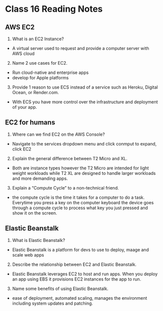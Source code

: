 # Class 16 Reading Notes

## AWS EC2

1. What is an EC2 Instance?

- A virtual server used to request and provide a computer server with AWS cloud

2. Name 2 use cases for EC2.

- Run cloud-native and enterprise apps
- develop for Apple platforms

3. Provide 1 reason to use ECS instead of a service such as Heroku, Digital Ocean, or Render.com.

- With ECS you have more control over the infrastructure and deployment of your app.

## EC2 for humans

1. Where can we find EC2 on the AWS Console?

- Navigate to the services dropdown menu and click conmput to expand, click EC2

2. Explain the general difference between T2 Micro and XL.

- Both are instance types however the T2 Micro are intended for light weight workloads while T2 XL are designed to handle larger workloads and more demanding apps.

3. Explain a “Compute Cycle” to a non-technical friend.

- the compute cycle is the time it takes for a computer to do a task. Everytime you press a key on the computer keyboard the device goes through a compute cycle to process what key you just pressed and show it on the screen.

## Elastic Beanstalk

1. What is Elastic Beanstalk?

- Elastic Beanstalk is a platform for devs to use to deploy, maage and scale web apps

2. Describe the relationship between EC2 and Elastic Beanstalk.

- Elastic Beanstalk leverages EC2 to host and run apps. When you deploy an app using EBS it provisions EC2 instances for the app to run.

3. Name some benefits of using Elastic Beanstalk.

- ease of deployment, automated scaling, manages the environment including system updates and patching.
